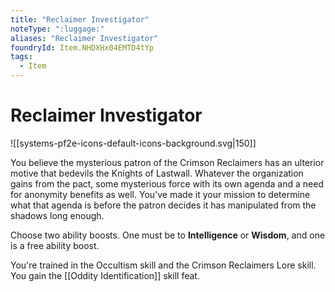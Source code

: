 ```yaml
---
title: "Reclaimer Investigator"
noteType: ":luggage:"
aliases: "Reclaimer Investigator"
foundryId: Item.NHDXHx04EMTD4tYp
tags:
  - Item
---
```


# Reclaimer Investigator
![[systems-pf2e-icons-default-icons-background.svg|150]]

You believe the mysterious patron of the Crimson Reclaimers has an ulterior motive that bedevils the Knights of Lastwall. Whatever the organization gains from the pact, some mysterious force with its own agenda and a need for anonymity benefits as well. You've made it your mission to determine what that agenda is before the patron decides it has manipulated from the shadows long enough.

Choose two ability boosts. One must be to **Intelligence** or **Wisdom**, and one is a free ability boost.

You're trained in the Occultism skill and the Crimson Reclaimers Lore skill. You gain the [[Oddity Identification]] skill feat.
